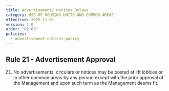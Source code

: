 ```yaml
---
title: Advertisement/ Notices Bylaws
category: USE OF HOUSING UNITS AND COMMON AREAS
effective: 2025-11-01
version: 1.0
order: "02.08"
policies:
  - advertisement-notices-policy
---
```


## Rule 21 - Advertisement Approval

21) No advertisements, circulars or notices may be posted at lift lobbies or in other common areas by any person except with the prior approval of the Management and upon such term as the Management deems fit.
